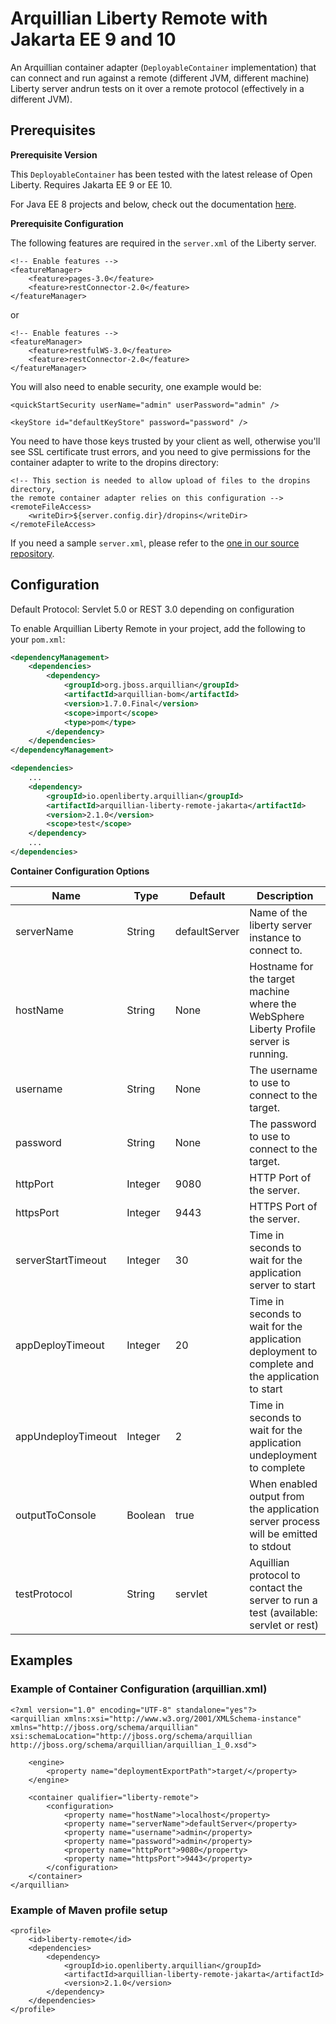 # Arquillian Liberty Remote with Jakarta EE 9 and 10

An Arquillian container adapter (`DeployableContainer` implementation) that can connect and run against a remote (different JVM, different machine) Liberty server andrun tests on it over a remote protocol (effectively in a different JVM).

## Prerequisites

**Prerequisite Version**

This `DeployableContainer` has been tested with the latest release of Open Liberty. Requires Jakarta EE 9 or EE 10.

For Java EE 8 projects and below, check out the documentation [here](README.md).

**Prerequisite Configuration**

The following features are required in the `server.xml` of the Liberty server.

```
<!-- Enable features -->
<featureManager>
    <feature>pages-3.0</feature>
    <feature>restConnector-2.0</feature>
</featureManager>
```

or

```
<!-- Enable features -->
<featureManager>
    <feature>restfulWS-3.0</feature>
    <feature>restConnector-2.0</feature>
</featureManager>
```

You will also need to enable security, one example would be:

```
<quickStartSecurity userName="admin" userPassword="admin" />

<keyStore id="defaultKeyStore" password="password" />
```

You need to have those keys trusted by your client as well, otherwise you'll see SSL certificate trust errors, and you need to give permissions for the container adapter to write to the dropins directory:

```
<!-- This section is needed to allow upload of files to the dropins directory,
the remote container adapter relies on this configuration -->
<remoteFileAccess>
    <writeDir>${server.config.dir}/dropins</writeDir>
</remoteFileAccess>
```

If you need a sample `server.xml`, please refer to the [one in our source repository](https://github.com/OpenLiberty/liberty-arquillian/blob/main/liberty-remote/src/test/resources/server.xml).

## Configuration

Default Protocol: Servlet 5.0 or REST 3.0 depending on configuration

To enable Arquillian Liberty Remote in your project, add the following to your `pom.xml`:

```xml
<dependencyManagement>
	<dependencies>
		<dependency>
			<groupId>org.jboss.arquillian</groupId>
			<artifactId>arquillian-bom</artifactId>
			<version>1.7.0.Final</version>
			<scope>import</scope>
			<type>pom</type>
		</dependency>
	</dependencies>
</dependencyManagement>

<dependencies>
	...
	<dependency>
		<groupId>io.openliberty.arquillian</groupId>
		<artifactId>arquillian-liberty-remote-jakarta</artifactId>
		<version>2.1.0</version>
		<scope>test</scope>
	</dependency>
	...
</dependencies>
```

**Container Configuration Options**

| Name | Type | Default | Description |
| ---- | ---- | ------- | ----------- |
| serverName | String | defaultServer | Name of the liberty server instance to connect to. |
| hostName | String | None | Hostname for the target machine where the WebSphere Liberty Profile server is running. |
| username | String | None | The username to use to connect to the target. |
| password | String | None | The password to use to connect to the target. |
| httpPort | Integer | 9080 | HTTP Port of the server. |
| httpsPort | Integer | 9443 | HTTPS Port of the server. |
| serverStartTimeout | Integer | 30 | Time in seconds to wait for the application server to start |
| appDeployTimeout | Integer | 20 | Time in seconds to wait for the application deployment to complete and the application to start |
| appUndeployTimeout | Integer | 2 | Time in seconds to wait for the application undeployment to complete |
| outputToConsole | Boolean | true | When enabled output from the application server process will be emitted to stdout |
| testProtocol | String | servlet | Aquillian protocol to contact the server to run a test (available: servlet or rest) |

## Examples

### Example of Container Configuration (arquillian.xml)

```
<?xml version="1.0" encoding="UTF-8" standalone="yes"?>
<arquillian xmlns:xsi="http://www.w3.org/2001/XMLSchema-instance"
xmlns="http://jboss.org/schema/arquillian"
xsi:schemaLocation="http://jboss.org/schema/arquillian http://jboss.org/schema/arquillian/arquillian_1_0.xsd">

	<engine>
		<property name="deploymentExportPath">target/</property>
	</engine>
	
	<container qualifier="liberty-remote">
		<configuration>
			<property name="hostName">localhost</property>
			<property name="serverName">defaultServer</property>
			<property name="username">admin</property>
			<property name="password">admin</property>
			<property name="httpPort">9080</property>
			<property name="httpsPort">9443</property>
		</configuration>
	</container>
</arquillian>
```

### Example of Maven profile setup
```
<profile>
	<id>liberty-remote</id>
	<dependencies>
		<dependency>
			<groupId>io.openliberty.arquillian</groupId>
			<artifactId>arquillian-liberty-remote-jakarta</artifactId>
			<version>2.1.0</version>
		</dependency>
	</dependencies>
</profile>
```